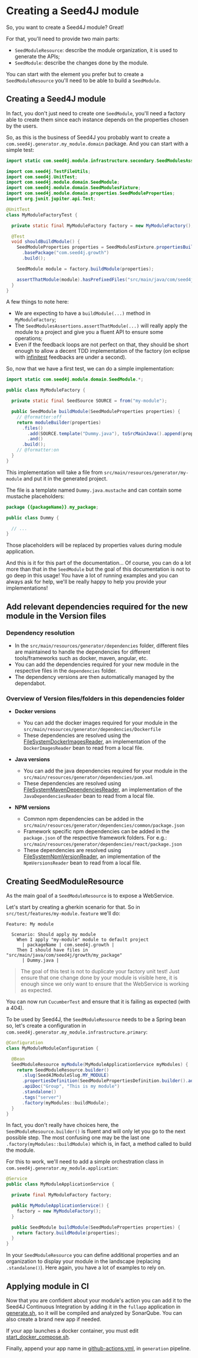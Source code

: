 # Creating a Seed4J module

So, you want to create a Seed4J module? Great!

For that, you'll need to provide two main parts:

- `SeedModuleResource`: describe the module organization, it is used to generate the APIs;
- `SeedModule`: describe the changes done by the module.

You can start with the element you prefer but to create a `SeedModuleResource` you'll need to be able to build a `SeedModule`.

## Creating a Seed4J module

In fact, you don't just need to create one `SeedModule`, you'll need a factory able to create them since each instance depends on the properties chosen by the users.

So, as this is the business of Seed4J you probably want to create a `com.seed4j.generator.my_module.domain` package. And you can start with a simple test:

```java
import static com.seed4j.module.infrastructure.secondary.SeedModulesAssertions.*;

import com.seed4j.TestFileUtils;
import com.seed4j.UnitTest;
import com.seed4j.module.domain.SeedModule;
import com.seed4j.module.domain.SeedModulesFixture;
import com.seed4j.module.domain.properties.SeedModuleProperties;
import org.junit.jupiter.api.Test;

@UnitTest
class MyModuleFactoryTest {

  private static final MyModuleFactory factory = new MyModuleFactory();

  @Test
  void shouldBuildModule() {
    SeedModuleProperties properties = SeedModulesFixture.propertiesBuilder(TestFileUtils.tmpDirForTest())
      .basePackage("com.seed4j.growth")
      .build();

    SeedModule module = factory.buildModule(properties);

    assertThatModule(module).hasPrefixedFiles("src/main/java/com/seed4j/growth/my_package", "Dummy.java");
  }
}
```

A few things to note here:

- We are expecting to have a `buildModule(...)` method in `MyModuleFactory`;
- The `SeedModulesAssertions.assertThatModule(...)` will really apply the module to a project and give you a fluent API to ensure some operations;
- Even if the feedback loops are not perfect on that, they should be short enough to allow a decent TDD implementation of the factory (on eclipse with [infinitest](https://infinitest.github.io/) feedbacks are under a second).

So, now that we have a first test, we can do a simple implementation:

```java
import static com.seed4j.module.domain.SeedModule.*;

public class MyModuleFactory {

  private static final SeedSource SOURCE = from("my-module");

  public SeedModule buildModule(SeedModuleProperties properties) {
    // @formatter:off
    return moduleBuilder(properties)
      .files()
        .add(SOURCE.template("Dummy.java"), toSrcMainJava().append(properties.packagePath()).append("my_package").append("Dummy.java"))
        .and()
      .build();
    // @formatter:on
  }
}
```

This implementation will take a file from `src/main/resources/generator/my-module` and put it in the generated project.

The file is a template named `Dummy.java.mustache` and can contain some mustache placeholders:

```java
package {{packageName}}.my_package;

public class Dummy {

  // ...
}
```

Those placeholders will be replaced by properties values during module application.

And this is it for this part of the documentation... Of course, you can do a lot more than that in the `SeedModule` but the goal of this documentation is not to go deep in this usage! You have a lot of running examples and you can always ask for help, we'll be really happy to help you provide your implementations!

## Add relevant dependencies required for the new module in the Version files

### Dependency resolution

- In the `src/main/resources/generator/dependencies` folder, different files are maintained to handle the dependencies for different tools/frameworks such as docker, maven, angular, etc.
- You can add the dependencies required for your new module in the respective files in the `dependencies` folder.
- The dependency versions are then automatically managed by the dependabot.

### Overview of Version files/folders in this dependencies folder

- **Docker versions**
  - You can add the docker images required for your module in the `src/main/resources/generator/dependencies/Dockerfile`
  - These dependencies are resolved using the [FileSystemDockerImagesReader](https://github.com/seed4j/seed4j/blob/main/src/main/java/com/seed4j/module/infrastructure/secondary/docker/FileSystemDockerImagesReader.java), an implementation of the `DockerImagesReader` bean to read from a local file.

- **Java versions**
  - You can add the java dependencies required for your module in the `src/main/resources/generator/dependencies/pom.xml`
  - These dependencies are resolved using [FileSystemMavenDependenciesReader](https://github.com/seed4j/seed4j/blob/main/src/main/java/com/seed4j/module/infrastructure/secondary/javadependency/FileSystemMavenDependenciesReader.java), an implementation of the `JavaDependenciesReader` bean to read from a local file.

- **NPM versions**
  - Common npm dependencies can be added in the `src/main/resources/generator/dependencies/common/package.json`
  - Framework specific npm dependencies can be added in the `package.json` of the respective framework folders. For e.g.: `src/main/resources/generator/dependencies/react/package.json`
  - These dependencies are resolved using [FileSystemNpmVersionReader](https://github.com/seed4j/seed4j/blob/main/src/main/java/com/seed4j/module/infrastructure/secondary/npm/FileSystemNpmVersionReader.java), an implementation of the `NpmVersionsReader` bean to read from a local file.

## Creating SeedModuleResource

As the main goal of a `SeedModuleResource` is to expose a WebService.

Let's start by creating a gherkin scenario for that. So in `src/test/features/my-module.feature` we'll do:

```
Feature: My module

  Scenario: Should apply my module
    When I apply "my-module" module to default project
      | packageName | com.seed4j.growth |
    Then I should have files in "src/main/java/com/seed4j/growth/my_package"
      | Dummy.java |
```

> The goal of this test is not to duplicate your factory unit test! Just ensure that one change done by your module is visible here, it is enough since we only want to ensure that the WebService is working as expected.

You can now run `CucumberTest` and ensure that it is failing as expected (with a 404).

To be used by Seed4J, the `SeedModuleResource` needs to be a Spring bean so, let's create a configuration in `com.seed4j.generator.my_module.infrastructure.primary`:

```java
@Configuration
class MyModuleModuleConfiguration {

  @Bean
  SeedModuleResource myModule(MyModuleApplicationService myModules) {
    return SeedModuleResource.builder()
      .slug(Seed4JModuleSlug.MY_MODULE)
      .propertiesDefinition(SeedModulePropertiesDefinition.builder().addBasePackage().build())
      .apiDoc("Group", "This is my module")
      .standalone()
      .tags("server")
      .factory(myModules::buildModule);
  }
}
```

In fact, you don't really have choices here, the `SeedModuleResource.builder()` is fluent and will only let you go to the next possible step.
The most confusing one may be the last one `.factory(myModules::buildModule)` which is, in fact, a method called to build the module.

For this to work, we'll need to add a simple orchestration class in `com.seed4j.generator.my_module.application`:

```java
@Service
public class MyModuleApplicationService {

  private final MyModuleFactory factory;

  public MyModuleApplicationService() {
    factory = new MyModuleFactory();
  }

  public SeedModule buildModule(SeedModuleProperties properties) {
    return factory.buildModule(properties);
  }
}
```

In your `SeedModuleResource` you can define additional properties and an organization to display your module in the landscape (replacing `.standalone()`). Here again, you have a lot of examples to rely on.

## Applying module in CI

Now that you are confident about your module's action you can add it to the Seed4J Continuous Integration by adding it in the `fullapp` application in [generate.sh](../tests-ci/generate.sh), so it will be compiled and analyzed by SonarQube. You can also create a brand new app if needed.

If your app launches a docker container, you must edit [start_docker_compose.sh](../tests-ci/start_docker_compose.sh).

Finally, append your app name in [github-actions.yml](../.github/workflows/github-actions.yml), in `generation` pipeline.
